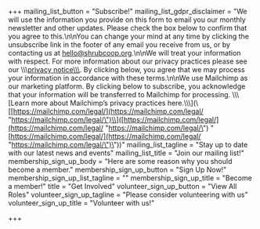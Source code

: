 +++
mailing_list_button = "Subscribe!"
mailing_list_gdpr_disclaimer = "We will use the information you provide on this form to email you our monthly newsletter and other updates. Please check the box below to confirm that you agree to this.\n\nYou can change your mind at any time by clicking the unsubscribe link in the footer of any email you receive from us, or by contacting us at hello@shrubcoop.org.\n\nWe will treat your information with respect. For more information about our privacy practices please see our \\\\\\[privacy notice\\\\\\](\\[http://localhost:1313/privacy\\](http://localhost:1313/privacy)). By clicking below, you agree that we may process your information in accordance with these terms.\n\nWe use Mailchimp as our marketing platform. By clicking below to subscribe, you acknowledge that your information will be transferred to Mailchimp for processing. \\\\\\[Learn more about Mailchimp’s privacy practices here.\\\\\\](\\[[https://mailchimp.com/legal/](https://mailchimp.com/legal/ \"https://mailchimp.com/legal/\")\\]([https://mailchimp.com/legal/](https://mailchimp.com/legal/ \"https://mailchimp.com/legal/\") \"[https://mailchimp.com/legal/](https://mailchimp.com/legal/ \"https://mailchimp.com/legal/\")\"))"
mailing_list_tagline = "Stay up to date with our latest news and events"
mailing_list_title = "Join our mailing list!"
membership_sign_up_body = "Here are some reason why you should become a member."
membership_sign_up_button = "Sign Up Now!"
membership_sign_up_list_tagline = ""
membership_sign_up_title = "Become a member!"
title = "Get Involved"
volunteer_sign_up_button = "View All Roles"
volunteer_sign_up_tagline = "Please consider volunteering with us"
volunteer_sign_up_title = "Volunteer with us!"

+++
